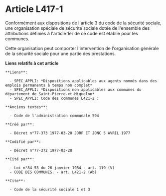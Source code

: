 # Article L417-1

Conformément aux dispositions de l'article 3 du code de la sécurité sociale, une organisation spéciale de sécurité sociale
dotée de l'ensemble des attributions définies à l'article 1er de ce code est établie pour les communes.

Cette organisation peut comporter l'intervention de l'organisation générale de la sécurité sociale pour une partie des
prestations.

**Liens relatifs à cet article**

	**Liens**:

	  - SPEC_APPLI: *Dispositions applicables aux agents nommés dans des emplois permanents à temps non complet*
	  - SPEC_APPLI: *Dispositions non applicables aux communes du département de Saint-Pierre-et-Miquelon*
	  - SPEC_APPLI: Code des communes L421-2 :

	**Anciens textes**:

	  - Code de l'administration communale 594

	**Créé par**:

	  - Décret n°77-373 1977-03-28 JORF ET JONC 5 AVRIL 1977

	**Codifié par**:

	  - Décret n°77-372 1977-03-28

	**Cité par**:

	  - Loi n°84-53 du 26 janvier 1984 - art. 119 (V)
	  - CODE DES COMMUNES. - art. L421-2 (Ab)

	**Cite**:

	  - Code de la sécurité sociale 1 et 3
